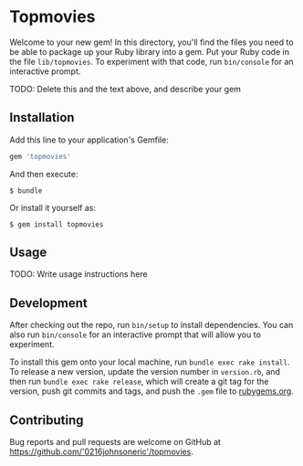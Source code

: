 # Topmovies

Welcome to your new gem! In this directory, you'll find the files you need to be able to package up your Ruby library into a gem. Put your Ruby code in the file `lib/topmovies`. To experiment with that code, run `bin/console` for an interactive prompt.

TODO: Delete this and the text above, and describe your gem

## Installation

Add this line to your application's Gemfile:

```ruby
gem 'topmovies'
```

And then execute:

    $ bundle

Or install it yourself as:

    $ gem install topmovies

## Usage

TODO: Write usage instructions here

## Development

After checking out the repo, run `bin/setup` to install dependencies. You can also run `bin/console` for an interactive prompt that will allow you to experiment.

To install this gem onto your local machine, run `bundle exec rake install`. To release a new version, update the version number in `version.rb`, and then run `bundle exec rake release`, which will create a git tag for the version, push git commits and tags, and push the `.gem` file to [rubygems.org](https://rubygems.org).

## Contributing

Bug reports and pull requests are welcome on GitHub at https://github.com/'0216johnsoneric'/topmovies.
